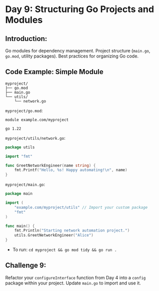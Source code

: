 # **Day 9: Structuring Go Projects and Modules**

## **Introduction:** 
Go modules for dependency management. Project structure (`main.go`, `go.mod`, utility packages). Best practices for organizing Go code.

## **Code Example: Simple Module**

```
myproject/
├── go.mod
├── main.go
└── utils/
    └── network.go
```

`myproject/go.mod`:

```
module example.com/myproject

go 1.22
```

`myproject/utils/network.go`:

```go
package utils

import "fmt"

func GreetNetworkEngineer(name string) {
    fmt.Printf("Hello, %s! Happy automating!\n", name)
}
```

`myproject/main.go`:

```go
package main

import (
    "example.com/myproject/utils" // Import your custom package
    "fmt"
)

func main() {
    fmt.Println("Starting network automation project.")
    utils.GreetNetworkEngineer("Alice")
}
```

* To run: `cd myproject && go mod tidy && go run .`

## **Challenge 9:** 
Refactor your `configureInterface` function from Day 4 into a `config` package within your project. Update `main.go` to import and use it.

